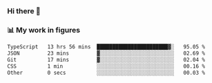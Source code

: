 ### Hi there 👋

### 📊 My work in figures

<!--START_SECTION:waka-->

```txt
TypeScript   13 hrs 56 mins  ███████████████████████▓░   95.05 %
JSON         23 mins         ▓░░░░░░░░░░░░░░░░░░░░░░░░   02.69 %
Git          17 mins         ▓░░░░░░░░░░░░░░░░░░░░░░░░   02.04 %
CSS          1 min           ░░░░░░░░░░░░░░░░░░░░░░░░░   00.16 %
Other        0 secs          ░░░░░░░░░░░░░░░░░░░░░░░░░   00.03 %
```

<!--END_SECTION:waka-->
